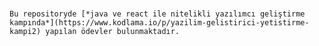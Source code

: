 # 
``Bu repositoryde [*java ve react ile nitelikli yazılımcı geliştirme kampında*](https://www.kodlama.io/p/yazilim-gelistirici-yetistirme-kampi2) yapılan ödevler bulunmaktadır.``
